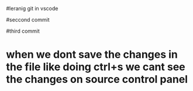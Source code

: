 #leranig git in vscode

#seccond commit

#third commit 

# when we dont save the changes in the file like doing ctrl+s we cant see the changes on source control panel 